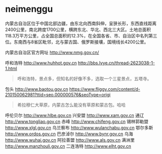 # neimenggu

内蒙古自治区位于中国北部边疆，由东北向西南斜伸，呈狭长形，东西直线距离2400公里，南北跨度1700公里，横跨东北、华北、西北三大区。土地总面积118.3万平方公里，占全国总面积的12.3%，在全国各省、市、自治区中名列第三位。东南西与8省区毗邻，北与蒙古国、俄罗斯接壤，国境线长4200公里。

内蒙古自治区官方网址 http://www.nmg.gov.cn/

呼和浩特 http://www.huhhot.gov.cn
http://bbs.lvye.cn/thread-2623038-1-1.html

> 呼和浩特，景点多，但知名的好像不多，选取一个三星景点，五塔寺。

包头 http://www.baotou.gov.cn
https://www.fliggy.com/content/d-210150062981?ttid=seo.000000576&seoType=origi

> 希拉穆仁大草原，内蒙古怎么能没有草原和蒙古包。哈哈

呼伦贝尔 http://www.hlbe.gov.cn
兴安盟 http://www.xam.gov.cn
通辽 http://www.tongliao.gov.cn
赤峰 http://www.chifeng.gov.cn
锡林郭勒盟 http://www.xlgl.gov.cn
乌兰察布 http://www.wulanchabu.gov.cn
鄂尔多斯 http://www.ordos.gov.cn
巴彦淖尔 http://www.bynr.gov.cn
乌海 http://www.wuhai.gov.cn
阿拉善盟 http://www.als.gov.cn
满洲里 http://www.manzhouli.gov.cn
二连浩特 http://www.elht.gov.cn

